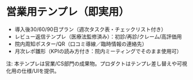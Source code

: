 # 営業用テンプレ（即実用）

- 導入後30/60/90日プラン（週次タスク表・チェックリスト付き）
- レビュー返信テンプレ（医療法監修済み）：初診/再診/クレーム/高評価用
- 院内周知ポスター/QR（口コミ導線／臨時情報の連絡先）
- 月次レポ雛形（KPIの読み方付き：院内ミーティングでそのまま使用可）

注: 本テンプレは営業/CS部門の成果物。プロダクトはテンプレ差し替えや可視化用の仕様/UIを提供。
